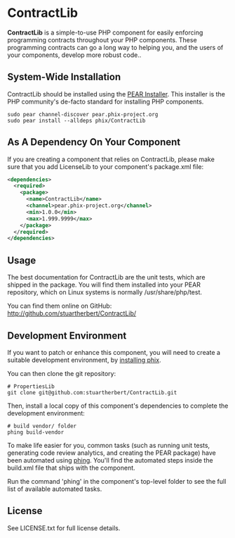 ContractLib
===========

**ContractLib** is a simple-to-use PHP component for easily enforcing programming contracts throughout your PHP components.  These programming contracts can go a long way to helping you, and the users of your components, develop more robust code..

System-Wide Installation
------------------------

ContractLib should be installed using the [PEAR Installer](http://pear.php.net). This installer is the PHP community's de-facto standard for installing PHP components.

    sudo pear channel-discover pear.phix-project.org
    sudo pear install --alldeps phix/ContractLib

As A Dependency On Your Component
---------------------------------

If you are creating a component that relies on ContractLib, please make sure that you add LicenseLib to your component's package.xml file:

```xml
<dependencies>
  <required>
    <package>
      <name>ContractLib</name>
      <channel>pear.phix-project.org</channel>
      <min>1.0.0</min>
      <max>1.999.9999</max>
    </package>
  </required>
</dependencies>
```

Usage
-----

The best documentation for ContractLib are the unit tests, which are shipped in the package.  You will find them installed into your PEAR repository, which on Linux systems is normally /usr/share/php/test.

You can find them online on GitHub: http://github.com/stuartherbert/ContractLib/

Development Environment
-----------------------

If you want to patch or enhance this component, you will need to create a suitable development environment, by [installing phix](http://phix-project.org#install).

You can then clone the git repository:

    # PropertiesLib
    git clone git@github.com:stuartherbert/ContractLib.git

Then, install a local copy of this component's dependencies to complete the development environment:

    # build vendor/ folder
    phing build-vendor

To make life easier for you, common tasks (such as running unit tests, generating code review analytics, and creating the PEAR package) have been automated using [phing](http://phing.info).  You'll find the automated steps inside the build.xml file that ships with the component.

Run the command 'phing' in the component's top-level folder to see the full list of available automated tasks.

License
-------

See LICENSE.txt for full license details.
